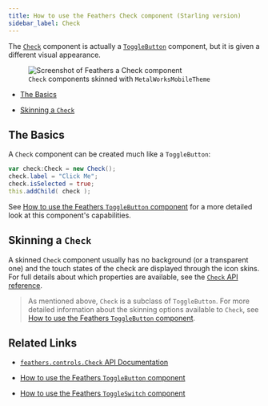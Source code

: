 ```yaml
---
title: How to use the Feathers Check component (Starling version)
sidebar_label: Check
---
```


The [`Check`](/api-reference/feathers/controls/Check.html) component is actually a [`ToggleButton`](./toggle-button.md) component, but it is given a different visual appearance.

<figure>
<img src="/learn/as3-starling/images/check.png" srcset="/learn/as3-starling/images/check@2x.png 2x" alt="Screenshot of Feathers a Check component" />
<figcaption><code>Check</code> components skinned with <code>MetalWorksMobileTheme</code></figcaption>
</figure>

- [The Basics](#the-basics)

- [Skinning a `Check`](#skinning-a-check)

## The Basics

A `Check` component can be created much like a `ToggleButton`:

```actionscript
var check:Check = new Check();
check.label = "Click Me";
check.isSelected = true;
this.addChild( check );
```

See [How to use the Feathers `ToggleButton` component](./toggle-button.md) for a more detailed look at this component's capabilities.

## Skinning a `Check`

A skinned `Check` component usually has no background (or a transparent one) and the touch states of the check are displayed through the icon skins. For full details about which properties are available, see the [`Check` API reference](/api-reference/feathers/controls/Check.html).

> As mentioned above, `Check` is a subclass of `ToggleButton`. For more detailed information about the skinning options available to `Check`, see [How to use the Feathers `ToggleButton` component](./toggle-button.md).

## Related Links

- [`feathers.controls.Check` API Documentation](/api-reference/feathers/controls/Check.html)

- [How to use the Feathers `ToggleButton` component](./toggle-button.md)

- [How to use the Feathers `ToggleSwitch` component](./toggle-switch.md)
